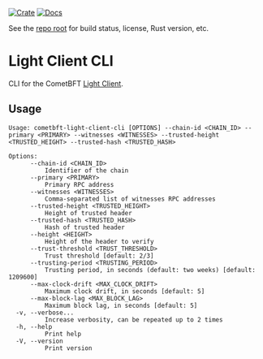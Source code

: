 [![Crate][crate-image]][crate-link]
[![Docs][docs-image]][docs-link]

See the [repo root] for build status, license, Rust version, etc.

# Light Client CLI

CLI for the CometBFT [Light Client][light-client].

## Usage

```
Usage: cometbft-light-client-cli [OPTIONS] --chain-id <CHAIN_ID> --primary <PRIMARY> --witnesses <WITNESSES> --trusted-height <TRUSTED_HEIGHT> --trusted-hash <TRUSTED_HASH>

Options:
      --chain-id <CHAIN_ID>
          Identifier of the chain
      --primary <PRIMARY>
          Primary RPC address
      --witnesses <WITNESSES>
          Comma-separated list of witnesses RPC addresses
      --trusted-height <TRUSTED_HEIGHT>
          Height of trusted header
      --trusted-hash <TRUSTED_HASH>
          Hash of trusted header
      --height <HEIGHT>
          Height of the header to verify
      --trust-threshold <TRUST_THRESHOLD>
          Trust threshold [default: 2/3]
      --trusting-period <TRUSTING_PERIOD>
          Trusting period, in seconds (default: two weeks) [default: 1209600]
      --max-clock-drift <MAX_CLOCK_DRIFT>
          Maximum clock drift, in seconds [default: 5]
      --max-block-lag <MAX_BLOCK_LAG>
          Maximum block lag, in seconds [default: 5]
  -v, --verbose...
          Increase verbosity, can be repeated up to 2 times
  -h, --help
          Print help
  -V, --version
          Print version
```


[//]: # (badges)

[crate-image]: https://img.shields.io/crates/v/cometbft-light-client-cli.svg
[crate-link]: https://crates.io/crates/cometbft-light-client-cli
[docs-image]: https://docs.rs/cometbft-light-client-cli/badge.svg
[docs-link]: https://docs.rs/cometbft-light-client-cli/

[//]: # (general links)

[repo root]: https://github.com/cometbft/cometbft-rs
[light-client]: https://github.com/cometbft/cometbft-rs/tree/main/light-client
